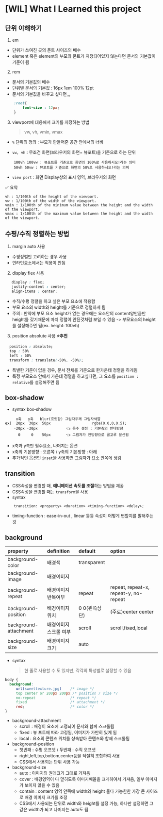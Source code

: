 # [WIL] What I Learned this project 

## 단위 이해하기

1. em 
- 단위가 쓰여진 곳의 폰트 사이즈의 배수
- element 혹은 element의 부모의 폰트가 지정되어있지 않는다면 문서의 기본값이 기준이 됨

2. rem 
- 문서의 기본값의 배수
- 단위별 문서의 기본값 : 16px 1em 100% 12pt
- 문서의 기본값을 바꾸고 싶다면,,,
```CSS
    :root{
        font-size : 12px;
    }
```

3. viewport에 대응해서 크기를 지정하는 방법
    > vw, vh, vmin, vmax

- `%` 단위의 정의 : 부모가 만들어준 공간 안에서의 너비

- `vw, vh` : 무조건 화면(브라우저의 화면= 뷰포트)을 기준으로 하는 단위
```
    100vh 100vw : 뷰포트를 기준으로 화면의 100%로 사용하시오!라는 의미
    50vh 50vw : 뷰포트를 기준으로 화면의 50%로 사용하시오!라는 의미  
```
- `view port` : 화면 Display상의 표시 영역, 브라우저의 화면


✅ 요약
```
vh : 1/100th of the height of the viewport.
vw : 1/100th of the width of the viewport.
vmin : 1/100th of the minimum value between the height and the width of the viewport.
vmax : 1/100th of the maximum value between the height and the width of the viewport.
```


## 수평/수직 정렬하는 방법
1. margin auto 사용
- 수평정렬만 고려하는 경우 사용
- 인라인요소에서는 적용이 안됨

2. display flex 사용
```CSS
   display : flex; 
   justify-content : center;
   align-items : center;
```
- 수직/수평 정렬을 하고 싶은 부모 요소에 적용함
- 부모 요소의 width와 height를 기준으로 정렬하게 됨
- 주의 : 만약에 부모 요소 height가 없는 경우에는 요소안의 content양만큼만 height를 갖기때문에 마치 정렬이 안된것처럼 보일 수 있음 -> 부모요소의 height를 설정해주면 됨(ex. height: 100vh)  

3. position absolute 사용 **⭐추천**
```CSS
  position : absolute;  
  top : 50%
  left : 50%
  transform : translate(-50%, -50%);
```
- 특별한 기준이 없을 경우, 문서 전체를 기준으로 한가운데 정렬을 하게됨
- 특정 부모요소 안에서 가운데 정렬을 하고싶다면, 그 요소를 `position : relative`를 설정해주면 됨


## box-shadow
- syntax
box-shadow 
```
     x축   y축   blur(흐릿함) 그림자두께 그림자색깔
ex)  20px  30px  50px                   rgba(0,0,0,0.5);
    -20px -30px             👈 음수 설정 : 기본축의 반대방향
      0     0    50px       👈 그림자가 전방향으로 골고루 분산됨
```
- x축과 y축만 필수요소, 나머지는 옵션
- x축의 기본방향 : 오른쪽 / y축의 기본방향 : 아래
- 추가적인 옵션인 `inset`을 사용하면 그림자가 요소 안쪽에 생김


## transition  
- CSS속성을 변경할 때, **애니메이션 속도를 조절**하는 방법을 제공
- CSS속성을 변경할 때는 `transform`을 사용
- syntax
```
    transition: <property> <duration> <timing-function> <delay>;
```
- timing-function :  ease-in-out , linear 등등 속성이 어떻게 변할지를 말해주는 것
               		

## background

| property              | definition   | default     | option                                |
| :-------------------- | :----------- | :---------- | :------------------------------------ |
| background-color      | 배경색          | transparent |                                       |
| background-image      | 배경이미지        |             |                                       |
| background-repeat     | 배경이미지반복여부    | repeat      | repeat, repeat-x, repeat-y, no-repeat |
| background-position   | 배경이미지위치      | 0 0(왼쪽상단)   | (주로)center center                     |
| background-attachment | 배경이미지 스크롤 여부 | scroll      | scroll,fixed,local                    |
| background-size       | 배경이미지 크기     | auto        |

- syntax
    > 한 줄로 사용할 수 도 있지만, 각각의 특성별로 설정할 수 있음
```CSS
body {
  background:
     url(sweettexture.jpg)    /* image */
     top center or 200px 200px /* position / size */
     no-repeat                /* repeat */
     fixed                    /* attachment */
     red;                     /* color */
}
```
- background-attachment
  - scroll : 배경이 요소에 고정되어 문서와 함께 스크롤됨
  - fixed : 뷰 포트에 따라 고정됨, 이미지가 가만히 있게 됨
  - local : 요소의 콘텐츠 위치를 상속받아 콘텐츠와 함께 스크롤됨
- background-position
  - 첫번째 : 수평 오프셋 / 두번째 : 수직 오프셋
  - right,left,top,bottom,center등을 적절히 조합하여 사용
  - CSS에서 사용되는 단위 사용 가능
- background-size
  - auto : 이미지의 원래크기 그대로 가져옴
  - cover : 배경영역이 다 덮히도록 이미지배율을 크게하여서 가져옴, 일부 이미지가 보이지 않을 수 있음
  - contain : content 영역 안쪽에 width와 height 둘다 가능한한 가장 큰 사이즈로 배경 이미지 크기를 조정
  - CSS에서 사용되는 단위로 width와 height를 설정 가능, 하나만 설정하면 그 값은 width가 되고 나머지는 auto도 됨
